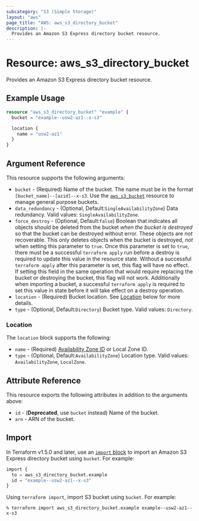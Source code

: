 ```yaml
---
subcategory: "S3 (Simple Storage)"
layout: "aws"
page_title: "AWS: aws_s3_directory_bucket"
description: |-
  Provides an Amazon S3 Express directory bucket resource.
---
```


# Resource: aws_s3_directory_bucket

Provides an Amazon S3 Express directory bucket resource.

## Example Usage

```terraform
resource "aws_s3_directory_bucket" "example" {
  bucket = "example--usw2-az1--x-s3"

  location {
    name = "usw2-az1"
  }
}
```

## Argument Reference

This resource supports the following arguments:

* `bucket` - (Required) Name of the bucket. The name must be in the format `[bucket_name]--[azid]--x-s3`. Use the [`aws_s3_bucket`](s3_bucket.html) resource to manage general purpose buckets.
* `data_redundancy` - (Optional, Default:`SingleAvailabilityZone`) Data redundancy. Valid values: `SingleAvailabilityZone`.
* `force_destroy` - (Optional, Default:`false`) Boolean that indicates all objects should be deleted from the bucket *when the bucket is destroyed* so that the bucket can be destroyed without error. These objects are *not* recoverable. This only deletes objects when the bucket is destroyed, *not* when setting this parameter to `true`. Once this parameter is set to `true`, there must be a successful `terraform apply` run before a destroy is required to update this value in the resource state. Without a successful `terraform apply` after this parameter is set, this flag will have no effect. If setting this field in the same operation that would require replacing the bucket or destroying the bucket, this flag will not work. Additionally when importing a bucket, a successful `terraform apply` is required to set this value in state before it will take effect on a destroy operation.
* `location` - (Required) Bucket location. See [Location](#location) below for more details.
* `type` - (Optional, Default:`Directory`) Bucket type. Valid values: `Directory`.

### Location

The `location` block supports the following:

* `name` - (Required) [Availability Zone ID](https://docs.aws.amazon.com/AWSEC2/latest/UserGuide/using-regions-availability-zones.html#az-ids) or Local Zone ID.
* `type` - (Optional, Default:`AvailabilityZone`) Location type. Valid values: `AvailabilityZone`, `LocalZone`.

## Attribute Reference

This resource exports the following attributes in addition to the arguments above:

* `id` - (**Deprecated**, use `bucket` instead) Name of the bucket.
* `arn` - ARN of the bucket.

## Import

In Terraform v1.5.0 and later, use an [`import` block](https://developer.hashicorp.com/terraform/language/import) to import an Amazon S3 Express directory bucket using `bucket`. For example:

```terraform
import {
  to = aws_s3_directory_bucket.example
  id = "example--usw2-az1--x-s3"
}
```

Using `terraform import`, import S3 bucket using `bucket`. For example:

```console
% terraform import aws_s3_directory_bucket.example example--usw2-az1--x-s3
```
